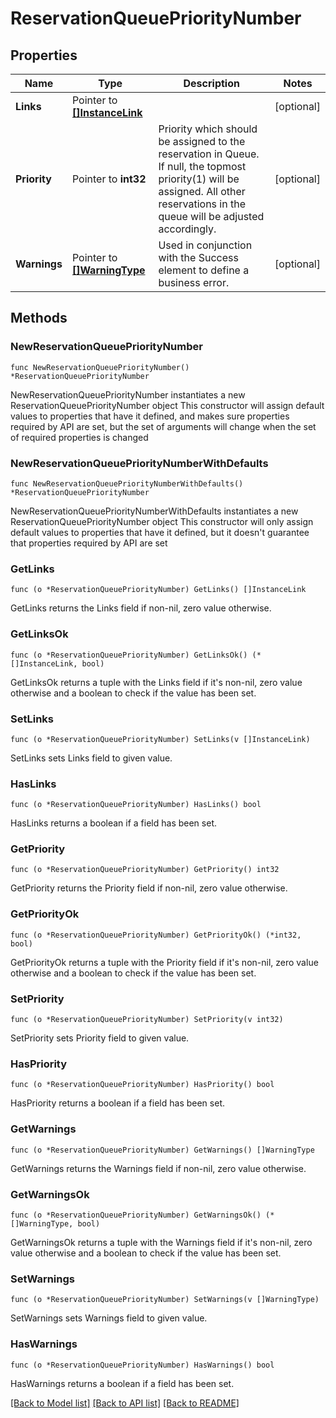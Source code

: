 # ReservationQueuePriorityNumber

## Properties

Name | Type | Description | Notes
------------ | ------------- | ------------- | -------------
**Links** | Pointer to [**[]InstanceLink**](InstanceLink.md) |  | [optional] 
**Priority** | Pointer to **int32** | Priority which should be assigned to the reservation in Queue. If null, the topmost priority(1) will be assigned. All other reservations in the queue will be adjusted accordingly. | [optional] 
**Warnings** | Pointer to [**[]WarningType**](WarningType.md) | Used in conjunction with the Success element to define a business error. | [optional] 

## Methods

### NewReservationQueuePriorityNumber

`func NewReservationQueuePriorityNumber() *ReservationQueuePriorityNumber`

NewReservationQueuePriorityNumber instantiates a new ReservationQueuePriorityNumber object
This constructor will assign default values to properties that have it defined,
and makes sure properties required by API are set, but the set of arguments
will change when the set of required properties is changed

### NewReservationQueuePriorityNumberWithDefaults

`func NewReservationQueuePriorityNumberWithDefaults() *ReservationQueuePriorityNumber`

NewReservationQueuePriorityNumberWithDefaults instantiates a new ReservationQueuePriorityNumber object
This constructor will only assign default values to properties that have it defined,
but it doesn't guarantee that properties required by API are set

### GetLinks

`func (o *ReservationQueuePriorityNumber) GetLinks() []InstanceLink`

GetLinks returns the Links field if non-nil, zero value otherwise.

### GetLinksOk

`func (o *ReservationQueuePriorityNumber) GetLinksOk() (*[]InstanceLink, bool)`

GetLinksOk returns a tuple with the Links field if it's non-nil, zero value otherwise
and a boolean to check if the value has been set.

### SetLinks

`func (o *ReservationQueuePriorityNumber) SetLinks(v []InstanceLink)`

SetLinks sets Links field to given value.

### HasLinks

`func (o *ReservationQueuePriorityNumber) HasLinks() bool`

HasLinks returns a boolean if a field has been set.

### GetPriority

`func (o *ReservationQueuePriorityNumber) GetPriority() int32`

GetPriority returns the Priority field if non-nil, zero value otherwise.

### GetPriorityOk

`func (o *ReservationQueuePriorityNumber) GetPriorityOk() (*int32, bool)`

GetPriorityOk returns a tuple with the Priority field if it's non-nil, zero value otherwise
and a boolean to check if the value has been set.

### SetPriority

`func (o *ReservationQueuePriorityNumber) SetPriority(v int32)`

SetPriority sets Priority field to given value.

### HasPriority

`func (o *ReservationQueuePriorityNumber) HasPriority() bool`

HasPriority returns a boolean if a field has been set.

### GetWarnings

`func (o *ReservationQueuePriorityNumber) GetWarnings() []WarningType`

GetWarnings returns the Warnings field if non-nil, zero value otherwise.

### GetWarningsOk

`func (o *ReservationQueuePriorityNumber) GetWarningsOk() (*[]WarningType, bool)`

GetWarningsOk returns a tuple with the Warnings field if it's non-nil, zero value otherwise
and a boolean to check if the value has been set.

### SetWarnings

`func (o *ReservationQueuePriorityNumber) SetWarnings(v []WarningType)`

SetWarnings sets Warnings field to given value.

### HasWarnings

`func (o *ReservationQueuePriorityNumber) HasWarnings() bool`

HasWarnings returns a boolean if a field has been set.


[[Back to Model list]](../README.md#documentation-for-models) [[Back to API list]](../README.md#documentation-for-api-endpoints) [[Back to README]](../README.md)


